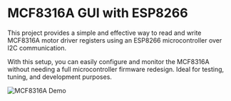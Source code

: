 ﻿# MCF8316A GUI with ESP8266

This project provides a simple and effective way to read and write MCF8316A motor driver registers using an ESP8266 microcontroller over I2C communication.

With this setup, you can easily configure and monitor the MCF8316A without needing a full microcontroller firmware redesign. Ideal for testing, tuning, and development purposes.

![MCF8316A Demo](images/mcf8316a_gui.png)
